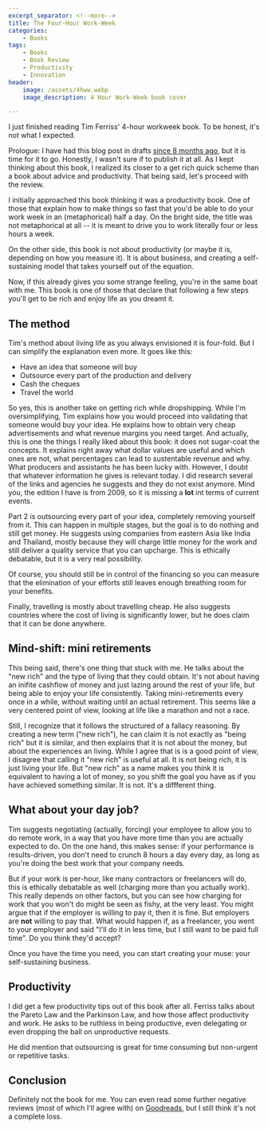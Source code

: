 ```yaml
---
excerpt_separator: <!--more-->
title: The Four-Hour Work-Week
categories:
    - Books
tags:
    - Books
    - Book Review
    - Productivity
    - Innovation
header:
    image: /assets/4hww.webp
    image_description: 4 Hour Work-Week book cover

---
```


I just finished reading Tim Ferriss' 4-hour workweek book. To be honest, it's not what I expected.

<!--more-->

Prologue: I have had this blog post in drafts [since 8 months ago](https://github.com/AlphaGit/alphas-manifesto-blog/commit/f55cc1d8cbdb9306624f6b027e843d71a72011b3), but it is time for it to go. Honestly, I wasn't sure if to publish it at all. As I kept thinking about this book, I realized its closer to a get rich quick scheme than a book about advice and productivity. That being said, let's proceed with the review.

I initially approached this book thinking it was a productivity book. One of those that explain how to make things so fast that you'd be able to do your work week in an (metaphorical) half a day. On the bright side, the title was not metaphorical at all -- it is meant to drive you to work literally four or less hours a week.

On the other side, this book is not about productivity (or maybe it is, depending on how you measure it). It is about business, and creating a self-sustaining model that takes yourself out of the equation.

Now, if this already gives you some strange feeling, you're in the same boat with me. This book is one of those that declare that following a few steps you'll get to be rich and enjoy life as you dreamt it.

## The method

Tim's method about living life as you always envisioned it is four-fold. But I can simplify the explanation even more. It goes like this:

- Have an idea that someone will buy
- Outsource every part of the production and delivery
- Cash the cheques
- Travel the world

So yes, this is another take on getting rich while dropshipping. While I'm oversimplifying, Tim explains how you would proceed into validating that someone would buy your idea. He explains how to obtain very cheap advertisements and what revenue margins you need target. And actually, this is one the things I really liked about this book: it does not sugar-coat the concepts. It explains right away what dollar values are useful and which ones are not, what percentages can lead to sustentable revenue and why. What producers and assistants he has been lucky with. However, I doubt that whatever information he gives is relevant today. I did research several of the links and agencies he suggests and they do not exist anymore. Mind you, the edition I have is from 2009, so it is missing a **lot** int terms of current events.

Part 2 is outsourcing every part of your idea, completely removing yourself from it. This can happen in multiple stages, but the goal is to do nothing and still get money. He suggests using companies from eastern Asia like India and Thailand, mostly because they will charge little money for the work and still deliver a quality service that you can upcharge. This is ethically debatable, but it is a very real possibility.

Of course, you should still be in control of the financing so you can measure that the elimination of your efforts still leaves enough breathing room for your benefits.

Finally, travelling is mostly about travelling cheap. He also suggests countries where the cost of living is significantly lower, but he does claim that it can be done anywhere.

## Mind-shift: mini retirements

This being said, there's one thing that stuck with me. He talks about the "new rich" and the type of living that they could obtain. It's not about having an inifite cashflow of money and just lazing around the rest of your life, but being able to enjoy your life consistently. Taking mini-retirements every once in a while, without waiting until an actual retirement. This seems like a very centered point of view, looking at life like a marathon and not a race.

Still, I recognize that it follows the structured of a fallacy reasoning. By creating a new term ("new rich"), he can claim it is not exactly as "being rich" but it is similar, and then explains that it is not about the money, but about the experiences an living. While I agree that is is a good point of view, I disagree that calling it "new rich" is useful at all. It is not being rich, it is just living your life. But "new rich" as a name makes you think it is equivalent to having a lot of money, so you shift the goal you have as if you have achieved something similar. It is not. It's a diffferent thing.

## What about your day job?

Tim suggests negotiating (actually, forcing) your employee to allow you to do remote work, in a way that you have more time than you are actually expected to do. On the one hand, this makes sense: if your performance is results-driven, you don't need to crunch 8 hours a day every day, as long as you're doing the best work that your company needs.

But if your work is per-hour, like many contractors or freelancers will do, this is ethically debatable as well (charging more than you actually work). This really depends on other factors, but you can see how charging for work that you won't do might be seen as fishy, at the very least. You might argue that if the employer is willing to pay it, then it is fine. But employers are **not** willing to pay that. What would happen if, as a freelancer, you went to your employer and said "I'll do it in less time, but I still want to be paid full time". Do you think they'd accept?

Once you have the time you need, you can start creating your muse: your self-sustaining business.

## Productivity

I did get a few productivity tips out of this book after all. Ferriss talks about the Pareto Law and the Parkinson Law, and how those affect productivity and work. He asks to be ruthless in being productive, even delegating or even dropping the ball on unproductive requests.

He did mention that outsourcing is great for time consuming but non-urgent or repetitive tasks.

## Conclusion

Definitely not the book for me. You can even read some further negative reviews (most of which I'll agree with) on [Goodreads](https://www.goodreads.com/book/show/368593.The_4_Hour_Workweek#other_reviews), but I still think it's not a complete loss.

